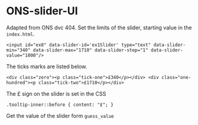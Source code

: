 # ONS-slider-UI

Adapted from ONS dvc 404. Set the limits of the slider, starting value in the `index.html`.  

`<input id="ex8" data-slider-id='ex1Slider' type="text" data-slider-min="340" data-slider-max="1710" data-slider-step="1" data-slider-value="1000"/>`

The ticks marks are listed below.

`<div class="zero"><p class="tick-one">£340</p></div>
       <div class="one-hundred"><p class="tick-two">£1710</p></div>`

The £ sign on the slider is set in the CSS

`.tooltip-inner::before {
   content: "£";
   }`
   
Get the value of the slider form `guess_value`
